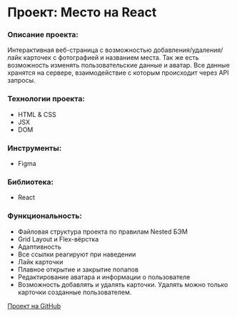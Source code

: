 # Проект: Место на React

### Описание проекта:
Интерактивная веб-страница с возможностью добавления/удаления/лайк карточек с фотографией и названием места. Так же есть возможность изменять пользовательские данные и аватар. Все данные хранятся на сервере, взаимодействие с которым происходит через API запросы. 

### Технологии проекта:
* HTML & CSS
* JSX
* DOM

### Инструменты:
* Figma

### Библиотека:
* React

### Функциональность:
* Файловая структура проекта по правилам Nested БЭМ
* Grid Layout и Flex-вёрстка
* Адаптивность 
* Все ссылки реагируют при наведении
* Лайк карточки
* Плавное открытие и закрытие попапов
* Редактирование аватара и информации о пользователе
* Возможность добавлять и удалять карточки. Удалять можно только карточки созданные пользователем.

[Проект на GitHub](https://masharakitskaya.github.io/mesto-react/)
